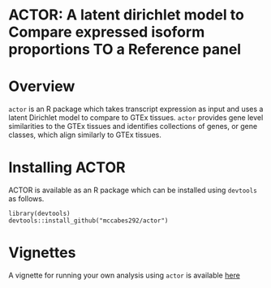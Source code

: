 # ACTOR: A latent dirichlet model to Compare expressed isoform proportions TO a Reference panel

Overview
=====
`actor` is an R package which takes transcript expression as input and uses a latent Dirichlet model to compare to GTEx tissues. `actor` provides gene level similarities to the GTEx tissues and identifies collections of genes, or gene classes, which align similarly to GTEx tissues. 

Installing ACTOR
================
ACTOR is available as an R package which can be installed using `devtools` as follows.
```{r}
library(devtools)
devtools::install_github("mccabes292/actor")
```



Vignettes
=========
A vignette for running your own analysis using `actor` is available [here](https://htmlpreview.github.io/?https://github.com/mccabes292/actor/blob/master/vignettes/actor.html)
